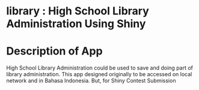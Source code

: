 # library : High School Library Administration Using Shiny

# Description of App

High School Library Administration could be used to save and doing part of library administration. This app designed originally to be accessed on local network and in Bahasa Indonesia. But, for Shiny Contest Submission 
